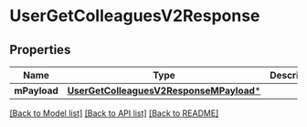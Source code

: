 # UserGetColleaguesV2Response

## Properties
Name | Type | Description | Notes
------------ | ------------- | ------------- | -------------
**mPayload** | [**UserGetColleaguesV2ResponseMPayload***](UserGetColleaguesV2ResponseMPayload.md) |  | 

[[Back to Model list]](../README.md#documentation-for-models) [[Back to API list]](../README.md#documentation-for-api-endpoints) [[Back to README]](../README.md)



